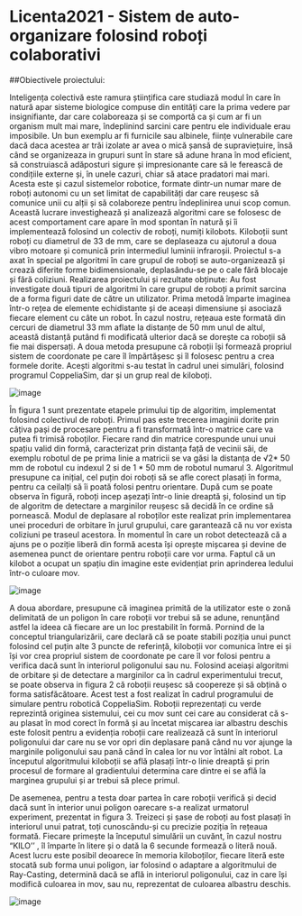 # Licenta2021 - Sistem de auto-organizare folosind roboți colaborativi

##Obiectivele proiectului:   

Inteligența colectivă este ramura științifica care studiază modul în care în natură apar sisteme biologice compuse din entități care la prima vedere par insignifiante, dar care colaboreaza și se comportă ca și cum ar fi un organism mult mai mare, îndeplinind sarcini care pentru ele individuale erau imposibile. Un bun exemplu ar fi furnicile sau albinele, ființe vulnerabile care dacă daca acestea ar trăi izolate ar avea o mică șansă de supraviețuire, însă când se organizeaza in grupuri sunt în stare să  adune hrana în mod eficient, să construiască adăposturi sigure și impresionante care să le ferească de condițiile externe și, în unele cazuri, chiar să atace pradatori mai mari. Acesta este și cazul sistemelor robotice, formate dintr-un numar mare de roboți autonomi cu un set limitat de capabilități dar care reușesc să comunice unii cu alții și să colaboreze pentru îndeplinirea unui scop comun. Această lucrare investighează și analizează algoritmi care se folosesc de acest comportament care apare în mod spontan în natură și îi implementează folosind un colectiv de roboți, numiți kilobots.  Kiloboții sunt roboți cu diametrul de 33 de mm, care se deplaseaza cu ajutorul a doua vibro motoare și comunică prin intermediul luminii infraroșii. Proiectul s-a axat în special pe algoritmi în care grupul de roboți se auto-organizează și crează diferite forme bidimensionale,  deplasându-se pe o cale fără blocaje și fără coliziuni. 
Realizarea proiectului și rezultate obținute:   Au fost investigate două tipuri de algoritmi în care grupul de roboți a primit sarcina de a forma figuri date de către un utilizator.  Prima metodă împarte imaginea într-o rețea de elemente echidistante și de aceași dimensiune și asociază fiecare element cu câte un robot. În cazul nostru, rețeaua este formată din cercuri de diametrul 33 mm aflate la distanțe de 50 mm unul de altul, această distanță putând fi modificată ulterior dacă se dorește ca roboții să fie mai dispersați. A doua metoda presupune că roboții își formează propriul sistem de coordonate pe care îl împărtășesc și îl folosesc pentru a crea formele dorite. Acești algoritmi s-au testat în cadrul unei simulări, folosind programul CoppeliaSim, dar și un grup real de kiloboți.  

![image](https://user-images.githubusercontent.com/86794414/229124038-f2b74e92-5312-40d0-95c6-1ade30ba031e.png)

În figura 1 sunt prezentate etapele primului tip de algoritim, implementat folosind colectivul de roboți.  Primul pas este trecerea imaginii dorite prin câțiva pași de procesare pentru a fi transformată într-o matrice care va putea fi trimisă roboților. Fiecare rand din matrice corespunde unui unui spațiu valid din formă, caracterizat prin distanța față de vecinii săi, de exemplu robotul de pe prima linie a matricii se va găsi la distanța de √2*  50 mm de robotul cu indexul 2 si de  1 * 50 mm de robotul numarul 3. Algoritmul presupune ca inițial, cel puțin doi roboți să se afle corect plasați în forma, pentru ca ceilalți să îi poată folosi pentru orientare. După cum se poate observa în figură, roboți incep așezați într-o linie dreaptă și, folosind un tip de algoritm de detectare a marginilor reușesc să decidă în ce ordine să pornească. Modul de deplasare al roboților este realizat prin implementarea unei proceduri de orbitare în jurul grupului, care garantează că nu vor exista coliziuni pe traseul acestora. În momentul în care un robot detectează că a ajuns pe o poziție liberă din formă acesta își oprește mișcarea și devine de asemenea punct de orientare pentru roboții care vor urma. Faptul că un kilobot a ocupat un spațiu din imagine este evidențiat prin aprinderea ledului într-o culoare mov. 

![image](https://user-images.githubusercontent.com/86794414/229124266-da7f623a-5694-47a2-8a30-18d726b7fb04.png)

A doua abordare, presupune că imaginea primită de la utilizator este o zonă delimitată de un poligon în care roboții vor trebui să se adune, renunțănd astfel la ideea că fiecare are un loc prestabilit în formă. Pornind de la conceptul triangularizării, care declară că se poate stabili poziția unui punct folosind cel puțin alte 3 puncte de referință, kiloboții vor comunica între ei și își vor crea propriul sistem de coordonate pe care îl vor folosi pentru a verifica dacă sunt în interiorul poligonului sau nu. Folosind aceiași algoritmi de orbitare și de detectare a marginilor ca în cadrul experimentului trecut, se poate observa in figura 2 că roboții reușesc să coopereze și să obțină o forma satisfăcătoare. Acest test a fost realizat în cadrul programului de simulare pentru robotică CoppeliaSim. Roboții reprezentați cu verde reprezintă originea sistemului, cei cu mov sunt cei care au considerat că s-au plasat în mod corect în formă și au încetat mișcarea iar albastru deschis este folosit pentru a evidenția roboții care realizează că sunt în interiorul poligonului dar care nu se vor opri din deplasare pană când nu vor ajunge la marginile poligonului sau pană când în calea lor nu vor întâlni alt robot. La începutul algoritmului kiloboții se află plasați într-o linie dreaptă și prin procesul de formare al gradientului  determina care dintre ei se află la marginea grupului și ar trebui să plece primul.

De asemenea, pentru a testa doar partea în care roboții verifică și decid dacă sunt în interior unui poligon oarecare s-a realizat urmatorul experiment, prezentat in figura 3. Treizeci și șase de roboți au fost plasați în interiorul unui patrat, toți cunoscându-și cu precizie poziția în rețeaua formată. Fiecare primește la începutul simulării un cuvănt, în cazul nostru “KILO’’ , îl împarte în litere și o dată la 6 secunde formează o literă nouă. Acest lucru este posibil deoarece în memoria kiloboților, fiecare literă este stocată sub forma unui poligon, iar folosind o adaptare a algoritmului de Ray-Casting, determină dacă se află in interiorul poligonului, caz in care își modifică culoarea in mov, sau nu, reprezentat de culoarea albastru deschis.

![image](https://user-images.githubusercontent.com/86794414/229124438-ab072d5c-1a19-4f9f-a940-6580864b4c94.png)



